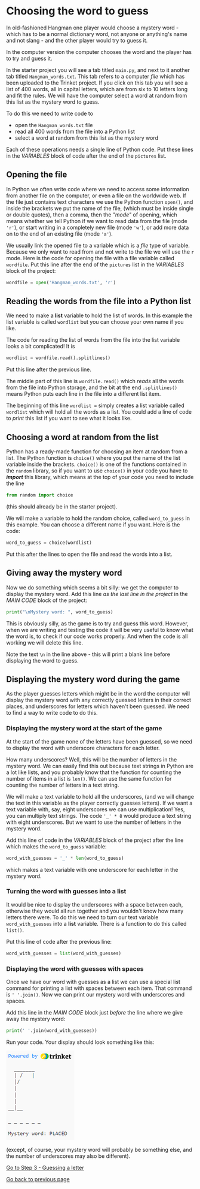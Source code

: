 # Choosing the word to guess

In old-fashioned Hangman one player would choose a mystery word - which has to be a normal dictionary word, not anyone or anything's name and not slang - and the other player would try to guess it.

In the computer version the computer chooses the word and the player has to try and guess it.

In the starter project you will see a tab titled ```main.py```, and next to it another tab titled ```Hangman_words.txt```. This tab refers to a computer *file* which has been uploaded to the Trinket project. If you click on this tab you will see a list of 400 words, all in capital letters, which are from six to 10 letters long and fit the rules. We will have the computer select a word at random from this list as the mystery word to guess.

To do this we need to write code to

* open the ```Hangman_words.txt``` file
* read all 400 words from the file into a Python list
* select a word at random from this list as the mystery word

Each of these operations needs a single line of Python code. Put these lines in the *VARIABLES* block of code after the end of the ```pictures``` list.

## Opening the file

In Python we often write code where we need to access some information from another file on the computer, or even a file on the worldwide web. If the file just contains text characters we use the Python function ```open()```, and inside the brackets we put the name of the file, (which must be inside single or double quotes), then a comma,  then the *"mode"* of opening, which means whether we tell Python if we want to read data from the file (mode ```'r'```), or  start writing in a completely new file (mode ```'w'```), or add more data on to the end of an existing file (mode ```'a'```).

We usually link the opened file to a variable which is a *file* type of variable. Because we only want to read from and not write to the file we will use the ```r``` mode. Here is the code for opening the file with a file variable called ```wordfile```. Put this line after the end of the ```pictures``` list in the *VARIABLES* block of the project:

```python
wordfile = open('Hangman_words.txt', 'r')
```

## Reading the words from the file into a Python list

We need to make a **list** variable to hold the list of words. In this example the list variable is called ```wordlist``` but you can choose your own name if you like.

The code for reading the list of words from the file into the list variable looks a bit complicated! It is

```python
wordlist = wordfile.read().splitlines()
```

Put this line after the previous line.

The middle part of this line is ```wordfile.read()``` which *reads* all the words from the file into Python storage, and the bit at the end ```.splitlines()``` means Python puts each line in the file into a different list item.

The beginning of this line ```wordlist =``` simply creates a list variable called ```wordlist``` which will hold all the words as a list. You could add a line of code to *print* this list if you want to see what it looks like.

## Choosing a word at random from the list

Python has a ready-made function for choosing an item at random from a list. The Python function is ```choice()``` where you put the name of the list variable inside the brackets. ```choice()``` is one of the functions contained in the ```random``` library, so if you want to use ```choice()``` in your code you have to ***import*** this library, which means at the top of your code you need to include the line

```python
from random import choice
```

(this should already be in the starter project). 

We will make a variable to hold the random choice, called ```word_to_guess``` in this example. You can choose a different name if you want. Here is the code:

```python
word_to_guess = choice(wordlist)
```

Put this after the lines to open the file and read the words into a list.

## Giving away the mystery word

Now we do something which seems a bit silly: we get the computer to display the mystery word. Add this line *as the last line in the project* in the *MAIN CODE* block of the project:

```python
print("\nMystery word: ", word_to_guess)
```

This is obviously silly, as the game is to try and guess this word. However, when we are writing and testing the code it will be very useful to know what the word is, to check if our code works properly. And when the code is all working we will delete this line.

Note the text ```\n``` in the line above - this will print a blank line before displaying the word to guess.

## Displaying the mystery word during the game

As the player guesses letters which might be in the word the computer will display the mystery word with any correctly guessed letters in their correct places, and underscores for letters which haven't been guessed. We need to find a way to write code to do this.

### Displaying the mystery word at the start of the game

At the start of the game none of the letters have been guessed, so we need to display the word with underscore characters for each letter.

How many underscores? Well, this will be the number of letters in the mystery word. We can easily find this out because text strings in Python are a lot like lists, and you probably know that the function for counting the number of items in a list is ```len()```. We can use the same function for counting the number of letters in a text string.

We will make a text variable to hold all the underscores, (and we will change the text in this variable as the player correctly guesses letters). If we want a text variable with, say,  eight underscores we can use multiplication! Yes, you can multiply text strings. The code ```'_' * 8``` would produce a text string with eight underscores. But we want to use the number of letters in the mystery word.

Add this line of code in the *VARIABLES* block of the project after the line which makes the ```word_to_guess``` variable:

```python
word_with_guesses = '_' * len(word_to_guess)
```

which makes a text variable with one underscore for each letter in the mystery word.

### Turning the word with guesses into a list

It would be nice to display the underscores with a space between each, otherwise they would all run together and you wouldn't know how many letters there were. To do this we need to turn our text variable ```word_with_guesses``` into a **list** variable. There is a function to do this called ```list()```.

Put this line of code after the previous line:

```python
word_with_guesses = list(word_with_guesses)
```

### Displaying the word with guesses with spaces

Once we have our word with guesses as a list we can use a special list command for printing a list with spaces between each item. That command is ```' '.join()```. Now we can print our mystery word with underscores and spaces. 

Add this line in the *MAIN CODE* block just *before* the line where we give away the mystery word:

```python
print(' '.join(word_with_guesses))
```

Run your code. Your display should look something like this:

![Step 2 display](step2.png "Display so far")

(except, of course, your mystery word will probably be something else, and the number of underscores may also be different).

[Go to Step 3 - Guessing a letter](../step03-guessing_a_letter/STEP3.md)

[Go back to previous page](../step01-list_of_pictures/STEP1.md)
